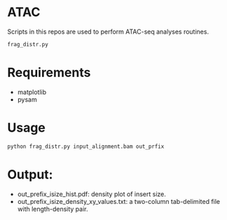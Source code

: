 # ATAC

Scripts in this repos are used to perform ATAC-seq analyses routines.
```sh
frag_distr.py
```

# Requirements
  - matplotlib
  - pysam

# Usage
```sh
python frag_distr.py input_alignment.bam out_prfix
```

# Output:

* out_prefix_isize_hist.pdf: density plot of insert size.
* out_prefix_isize_density_xy_values.txt: a two-column tab-delimited file with length-density pair.
